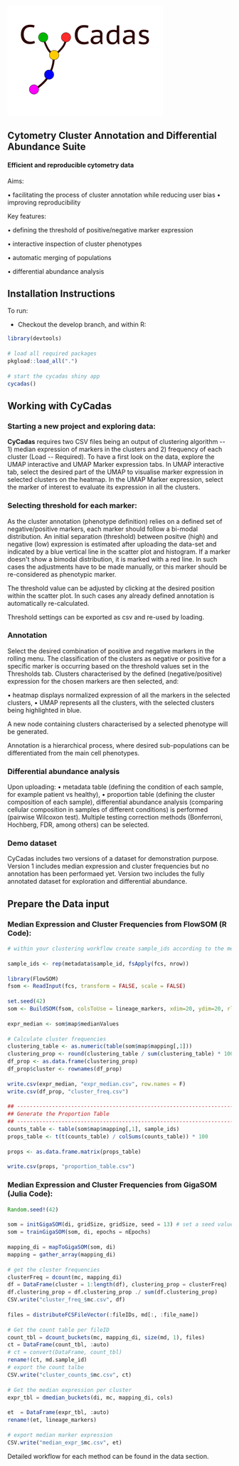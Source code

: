 ![Alt text](./logo4_small2.png)

## Cytometry Cluster Annotation and Differential Abundance Suite

#### Efficient and reproducible cytometry data

Aims:

• facilitating the process of cluster annotation while reducing user bias • improving reproducibility

Key features:

• defining the threshold of positive/negative marker expression

• interactive inspection of cluster phenotypes

• automatic merging of populations

• differential abundance analysis

## Installation Instructions

To run:

-   Checkout the develop branch, and within R:

``` r
library(devtools)

# load all required packages
pkgload::load_all(".")

# start the cycadas shiny app
cycadas()
```

## Working with CyCadas

### Starting a new project and exploring data:

**CyCadas** requires two CSV files being an output of clustering algorithm -- 1) median expression of markers in the clusters and 2) frequency of each cluster (Load -- Required). To have a first look on the data, explore the UMAP interactive and UMAP Marker expression tabs. In UMAP interactive tab, select the desired part of the UMAP to visualise marker expression in selected clusters on the heatmap. In the UMAP Marker expression, select the marker of interest to evaluate its expression in all the clusters.

### Selecting threshold for each marker:

As the cluster annotation (phenotype definition) relies on a defined set of negative/positive markers, each marker should follow a bi-modal distribution. An initial separation (threshold) between positve (high) and negative (low) expression is estimated after uploading the data-set and indicated by a blue vertical line in the scatter plot and histogram. If a marker doesn't show a bimodal distribution, it is marked with a red line. In such cases the adjustments have to be made manually, or this marker should be re-considered as phenotypic marker.

The threshold value can be adjusted by clicking at the desired position within the scatter plot. In such cases any already defined annotation is automatically re-calculated.

Threshold settings can be exported as csv and re-used by loading.

### Annotation

Select the desired combination of positive and negative markers in the rolling menu. The classification of the clusters as negative or positive for a specific marker is occurring based on the threshold values set in the Thresholds tab. Clusters characterised by the defined (negative/positive) expression for the chosen markers are then selected, and:

• heatmap displays normalized expression of all the markers in the selected clusters, • UMAP represents all the clusters, with the selected clusters being highlighted in blue.

A new node containing clusters characterised by a selected phenotype will be generated.

Annotation is a hierarchical process, where desired sub-populations can be differentiated from the main cell phenotypes.

### Differential abundance analysis

Upon uploading: • metadata table (defining the condition of each sample, for example patient vs healthy), • proportion table (defining the cluster composition of each sample), differential abundance analysis (comparing cellular composition in samples of different conditions) is performed (pairwise Wilcoxon test). Multiple testing correction methods (Bonferroni, Hochberg, FDR, among others) can be selected.

### Demo dataset

CyCadas includes two versions of a dataset for demonstration purpose. Version 1 includes median expression and cluster frequencies but no annotation has been performaed yet. Version two includes the fully annotated dataset for exploration and differential abundance.

## Prepare the Data input

### Median Expression and Cluster Frequencies from FlowSOM (R Code):

``` r
# within your clustering workflow create sample_ids according to the metadata files:

sample_ids <- rep(metadata$sample_id, fsApply(fcs, nrow))

library(FlowSOM)
fsom <- ReadInput(fcs, transform = FALSE, scale = FALSE)

set.seed(42)
som <- BuildSOM(fsom, colsToUse = lineage_markers, xdim=20, ydim=20, rlen=40)

expr_median <- som$map$medianValues

# Calculate cluster frequencies
clustering_table <- as.numeric(table(som$map$mapping[,1]))
clustering_prop <- round(clustering_table / sum(clustering_table) * 100, 2)
df_prop <- as.data.frame(clustering_prop)
df_prop$cluster <- rownames(df_prop)

write.csv(expr_median, "expr_median.csv", row.names = F)
write.csv(df_prop, "cluster_freq.csv")

## ----------------------------------------------------------------------------
## Generate the Proportion Table
## ----------------------------------------------------------------------------
counts_table <- table(som$map$mapping[,1], sample_ids)
props_table <- t(t(counts_table) / colSums(counts_table)) * 100

props <- as.data.frame.matrix(props_table)

write.csv(props, "proportion_table.csv")
```

### Median Expression and Cluster Frequencies from GigaSOM (Julia Code):

``` julia
Random.seed!(42)

som = initGigaSOM(di, gridSize, gridSize, seed = 13) # set a seed value
som = trainGigaSOM(som, di, epochs = nEpochs)

mapping_di = mapToGigaSOM(som, di)
mapping = gather_array(mapping_di)

# get the cluster frequencies
clusterFreq = dcount(mc, mapping_di)
df = DataFrame(cluster = 1:length(df), clustering_prop = clusterFreq)
df.clustering_prop = df.clustering_prop ./ sum(df.clustering_prop)
CSV.write("cluster_freq_$mc.csv", df)

files = distributeFCSFileVector(:fileIDs, md[:, :file_name])

# Get the count table per fileID
count_tbl = dcount_buckets(mc, mapping_di, size(md, 1), files)
ct = DataFrame(count_tbl, :auto)
# ct = convert(DataFrame, count_tbl)
rename!(ct, md.sample_id)
# export the count talbe
CSV.write("cluster_counts_$mc.csv", ct)

# Get the median expression per cluster
expr_tbl = dmedian_buckets(di, mc, mapping_di, cols)

et  = DataFrame(expr_tbl, :auto)
rename!(et, lineage_markers)

# export median marker expression
CSV.write("median_expr_$mc.csv", et)
```

Detailed workflow for each method can be found in the data section.
